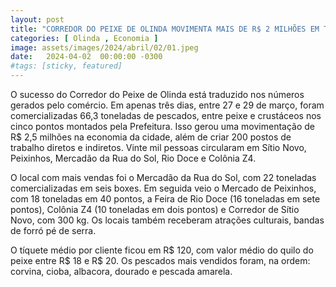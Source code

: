 ```yaml
---
layout: post
title: "CORREDOR DO PEIXE DE OLINDA MOVIMENTA MAIS DE R$ 2 MILHÕES EM TRÊS DIAS"
categories: [ Olinda , Economia ]
image: assets/images/2024/abril/02/01.jpeg
date:   2024-04-02  00:00:00 -0300
#tags: [sticky, featured]
---
```

O sucesso do Corredor do Peixe de Olinda está traduzido nos números gerados pelo comércio. Em apenas três dias, entre 27 e 29 de março, foram comercializadas 66,3 toneladas de pescados, entre peixe e crustáceos nos cinco pontos montados pela Prefeitura. Isso gerou uma movimentação de R$ 2,5 milhões na economia da cidade, além de criar 200 postos de trabalho diretos e indiretos. Vinte mil pessoas circularam em Sítio Novo, Peixinhos, Mercadão da Rua do Sol, Rio Doce e Colônia Z4.

O local com mais vendas foi o Mercadão da Rua do Sol, com 22 toneladas comercializadas em seis boxes. Em seguida veio o Mercado de Peixinhos, com 18 toneladas em 40 pontos, a Feira de Rio Doce (16 toneladas em sete pontos), Colônia Z4 (10 toneladas em dois pontos) e Corredor de Sítio Novo, com 300 kg. Os locais também receberam atrações culturais, bandas de forró pé de serra.

O tíquete médio por cliente ficou em R$ 120, com valor médio do quilo do peixe entre R$ 18 e R$ 20. Os pescados mais vendidos foram, na ordem: corvina, cioba, albacora, dourado e pescada amarela.